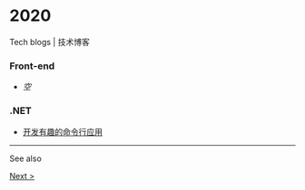 # 2020

Tech blogs | 技术博客

### Front-end

- *空*

### .NET

- [开发有趣的命令行应用](./rich-cli)

---

See also

[Next &gt;](./2021)
